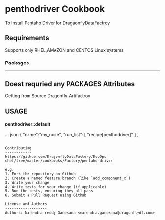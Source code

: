 penthodriver Cookbook
=====================
To Install Pentaho Driver for DragaonflyDataFactroy


Requirements
------------
Supports only RHEL,AMAZON and CENTOS Linux systems

### Packages
------------
Doest requried any PACKAGES 
Attributes
----------
Getting from Source Dragonfly-Artifactroy

USAGE
-----
#### penthodriver::default
... json
{
  "name":"my_node",
  "run_list": [
    "recipe[penthodriver]"
  ]
}
```

Contributing
------------
https://github.com/DragonflyDataFactory/DevOps-chef/tree/master/cookbooks/Factory/pentaho-driver

e.g.
1. Fork the repository on Github
2. Create a named feature branch (like `add_component_x`)
3. Write your change
4. Write tests for your change (if applicable)
5. Run the tests, ensuring they all pass
6. Submit a Pull Request using Github

License and Authors
-------------------
Authors: Narendra reddy Ganesana <narendra.ganesana@dragonflydf.com>
